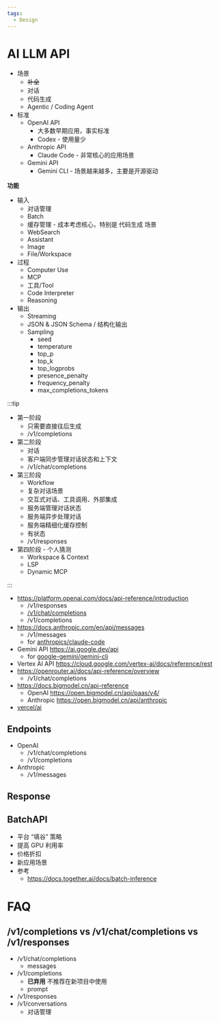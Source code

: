 ```yaml
---
tags:
  - Design
---
```


# AI LLM API

- 场景
  - ~~补全~~
  - 对话
  - 代码生成
  - Agentic / Coding Agent
- 标准
  - OpenAI API
    - 大多数早期应用，事实标准
    - Codex - 使用量少
  - Anthropic API
    - Claude Code - 非常核心的应用场景
  - Gemini API
    - Gemini CLI - 场景越来越多，主要是开源驱动

**功能**

- 输入
  - 对话管理
  - Batch
  - 缓存管理 - 成本考虑核心，特别是 代码生成 场景
  - WebSearch
  - Assistant
  - Image
  - File/Workspace
- 过程
  - Computer Use
  - MCP
  - 工具/Tool
  - Code Interpreter
  - Reasoning
- 输出
  - Streaming
  - JSON & JSON Schema / 结构化输出
  - Sampling
    - seed
    - temperature
    - top_p
    - top_k
    - top_logprobs
    - presence_penalty
    - frequency_penalty
    - max_completions_tokens

:::tip

- 第一阶段
  - 只需要直接往后生成
  - /v1/completions
- 第二阶段
  - 对话
  - 客户端同步管理对话状态和上下文
  - /v1/chat/completions
- 第三阶段
  - Workflow
  - 复杂对话场景
  - 交互式对话、工具调用、外部集成
  - 服务端管理对话状态
  - 服务端异步处理对话
  - 服务端精细化缓存控制
  - 有状态
  - /v1/responses
- 第四阶段 - 个人猜测
  - Workspace & Context
  - LSP
  - Dynamic MCP

:::

- https://platform.openai.com/docs/api-reference/introduction
  - /v1/responses
  - [/v1/chat/completions](https://platform.openai.com/docs/api-reference/chat/create)
  - /v1/completions
- https://docs.anthropic.com/en/api/messages
  - /v1/messages
  - for [anthropics/claude-code](https://github.com/anthropics/claude-code)
- Gemini API https://ai.google.dev/api
  - for [google-gemini/gemini-cli](https://github.com/google-gemini/gemini-cli)
- Vertex AI API https://cloud.google.com/vertex-ai/docs/reference/rest
- https://openrouter.ai/docs/api-reference/overview
  - /v1/chat/completions
- https://docs.bigmodel.cn/api-reference
  - OpenAI https://open.bigmodel.cn/api/paas/v4/
  - Anthropic https://open.bigmodel.cn/api/anthropic
- [vercel/ai](https://github.com/vercel/ai)

## Endpoints

- OpenAI
  - /v1/chat/completions
  - /v1/completions
- Anthropic
  - /v1/messages

## Response

## BatchAPI

- 平台 “填谷” 策略
- 提高 GPU 利用率
- 价格折扣
- 新应用场景
- 参考
  - https://docs.together.ai/docs/batch-inference

# FAQ

## /v1/completions vs /v1/chat/completions vs /v1/responses

- /v1/chat/completions
  - messages
- /v1/completions
  - **已弃用** 不推荐在新项目中使用
  - prompt
- /v1/responses
- /v1/conversations
  - 对话管理
